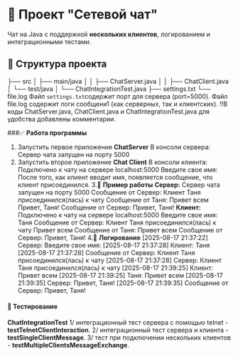 # 📡 Проект "Сетевой чат"

Чат на Java с поддержкой **нескольких клиентов**, логированием и интеграционными тестами.

## 📁 Структура проекта
├── src
│ ├── main/java
│ │ ├── ChatServer.java
│ │ ├── ChatClient.java
│ └── test/java
│ └── ChatIntegrationTest.java
├── settings.txt
└── file.log
Файл `settings.txt`содержит порт для сервера (port=5000).
Файл  file.log содержит логи сообщени1 (как серверных, так и клиентских).
‼️В коды ChatServer.java, ChatClient.java и  ChatIntegrationTest.java для удобства добавлены комментарии.

###✅ **Работа программы**
1. Запустить первое приложение **ChatServer**
   В консоли сервера: Сервер чата запущен на порту 5000
2. Запустить второе приложение **Chat Client**
   В консоли клиента: Подключено к чату на сервере localhost:5000
                      Введите свое имя:
   После того, как клиент вводит имя, появляется сообщение, что клиент присоединился.
3.📖 **Пример работы**
**Сервер:**
Сервер чата запущен на порту 5000
Сообщение от Сервер: Клиент Таня присоединился(лась) к чату
Сообщение от Таня: Привет всем
Привет, Таня!
Сообщение от Сервер: Привет, Таня!
**Клиент:**
Подключено к чату на сервере localhost:5000
Введите свое имя:
Таня
Сообщение от Сервер: Клиент Таня присоединился(лась) к чату
Привет всем
Сообщение от Таня: Привет всем
Сообщение от Сервер: Привет, Таня!
4.💾 **Логирование**
[2025-08-17 21:37:22] Сервер: Введите свое имя:
[2025-08-17 21:37:28] Клиент: Таня
[2025-08-17 21:37:28] Сообщение от Сервер: Клиент Таня присоединился(лась) к чату
[2025-08-17 21:37:28] Сервер: Клиент Таня присоединился(лась) к чату
[2025-08-17 21:39:25] Клиент: Привет всем
[2025-08-17 21:39:25] Таня: Привет всем
[2025-08-17 21:39:35] Сервер: Привет, Таня!
[2025-08-17 21:39:35] Сообщение от Сервер: Привет, Таня!

#### 🧪 Тестирование
**ChatIntegrationTest**
1/ интеграционный тест сервера с помощью telnet - **testTelnetClientInteraction**.
2/ интеграционный тест сервера и клиента - **testSingleClientMessage**.
3/ тест при подключении нескольких клиентов - **testMultipleClientsMessageExchange**.

